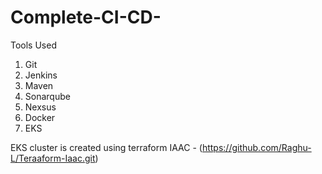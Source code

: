 # Complete-CI-CD-

Tools Used 

1. Git
2. Jenkins
3. Maven
4. Sonarqube
5. Nexsus 
6. Docker
7. EKS


EKS cluster is created using terraform IAAC - (https://github.com/Raghu-L/Teraaform-Iaac.git)